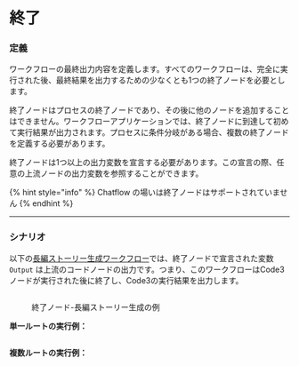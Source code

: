 # 終了

### 定義

ワークフローの最終出力内容を定義します。すべてのワークフローは、完全に実行された後、最終結果を出力するための少なくとも1つの終了ノードを必要とします。

終了ノードはプロセスの終了ノードであり、その後に他のノードを追加することはできません。ワークフローアプリケーションでは、終了ノードに到達して初めて実行結果が出力されます。プロセスに条件分岐がある場合、複数の終了ノードを定義する必要があります。

終了ノードは1つ以上の出力変数を宣言する必要があります。この宣言の際、任意の上流ノードの出力変数を参照することができます。

{% hint style="info" %}
Chatflow の場いは終了ノードはサポートされていません
{% endhint %}

***

### シナリオ

以下の[長編ストーリー生成ワークフロー](iteration.md#shi-li-2-chang-wen-zhang-die-dai-sheng-cheng-qi-ling-yi-zhong-bian-pai-fang-shi)では、終了ノードで宣言された変数 `Output` は上流のコードノードの出力です。つまり、このワークフローはCode3ノードが実行された後に終了し、Code3の実行結果を出力します。

<figure><img src="https://assets-docs.dify.ai/img/jp/node/54333bf6d57e921bb0f7cc19a266576b.webp" alt=""><figcaption><p>終了ノード-長編ストーリー生成の例</p></figcaption></figure>

**単一ルートの実行例：**

<figure><img src="https://assets-docs.dify.ai/img/jp/node/1c21f14599162398e52bdffbc94a2cd5.webp" alt=""><figcaption></figcaption></figure>

**複数ルートの実行例：**

<figure><img src="https://assets-docs.dify.ai/img/jp/node/14704adf0dae816a9d37324fe26490e5.webp" alt=""><figcaption></figcaption></figure>
